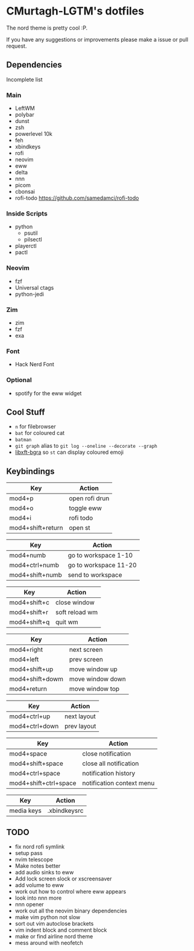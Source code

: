 # CMurtagh-LGTM's dotfiles

The nord theme is pretty cool :P.

If you have any suggestions or improvements please make a issue or pull request.

## Dependencies

Incomplete list

### Main
- LeftWM
- polybar
- dunst
- zsh
- powerlevel 10k
- feh
- xbindkeys
- rofi
- neovim
- eww
- delta
- nnn
- picom
- cbonsai
- rofi-todo https://github.com/samedamci/rofi-todo


### Inside Scripts
- python
	- psutil
	- pilsectl
- playerctl
- pactl

### Neovim
- fzf
- Universal ctags
- python-jedi

### Zim
- zim
- fzf
- exa

### Font
- Hack Nerd Font

### Optional
- spotify for the eww widget

## Cool Stuff
- `n` for filebrowser
- `bat` for coloured cat
- `batman`
- `git graph` alias to `git log --oneline --decorate --graph`
- [libxft-bgra](https://aur.archlinux.org/packages/libxft-bgra/) so `st` can display coloured emoji

## Keybindings
Key 					| Action
------------------------|----------------------
mod4+p					| open rofi drun
mod4+o					| toggle eww
mod4+i                  | rofi todo
mod4+shift+return		| open st

Key 					| Action
------------------------|----------------------
mod4+numb				| go to workspace 1-10
mod4+ctrl+numb			| go to workspace 11-20
mod4+shift+numb 		| send to workspace

Key 					| Action
------------------------|----------------------
mod4+shift+c			| close window
mod4+shift+r			| soft reload wm
mod4+shift+q			| quit wm

Key 					| Action
------------------------|----------------------
mod4+right				| next screen
mod4+left				| prev screen
mod4+shift+up			| move window up
mod4+shift+dowm			| move window down
mod4+return				| move window top

Key 					| Action
------------------------|----------------------
mod4+ctrl+up			| next layout
mod4+ctrl+down			| prev layout

Key 					| Action
------------------------|----------------------
mod4+space				| close notification
mod4+shift+space		| close all notification
mod4+ctrl+space			| notification history
mod4+shift+ctrl+space	| notification context menu

Key 					| Action
------------------------|----------------------
media keys				| .xbindkeysrc

## TODO
- fix nord rofi symlink
- setup pass
- nvim telescope
- Make notes better
- add audio sinks to eww
- Add lock screen slock or xscreensaver
- add volume to eww
- work out how to control where eww appears
- look into nnn more
- nnn opener
- work out all the neovim binary dependencies
- make vim python not slow
- sort out vim autoclose brackets
- vim indent block and comment block
- make or find airline nord theme
- mess around with neofetch
